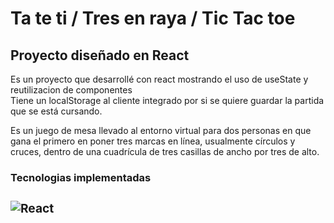 # Ta te ti / Tres en raya / Tic Tac toe

<h2>Proyecto diseñado en React</h2>

<p>Es un proyecto que desarrollé con react mostrando el uso de useState y reutilizacion de componentes <br>Tiene un localStorage al cliente integrado por si se quiere guardar la partida que se está cursando.</p>
<p>Es un juego de mesa llevado al entorno virtual para dos personas en que gana el primero en poner tres marcas en línea, usualmente círculos y cruces, dentro de una cuadrícula de tres casillas de ancho por tres de alto. </p>


<h3><Strong>Tecnologias implementadas<h3>



<!-- Markdown -->
![React](https://img.shields.io/badge/react-%2320232a.svg?style=for-the-badge&logo=react&logoColor=%2361DAFB)